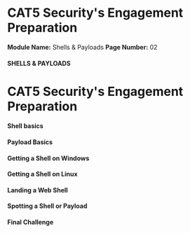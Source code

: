 <!--
 // Platform: Academy
// URL: https://academy.hackthebox.com/module/115/section/1181
// Platform Version: V1
// Module ID: 115
// Module Name: Shells & Payloads
// Module Difficulty: Medium
// Section ID: 1181
// Section Title: CAT5 Security's Engagement Preparation
// Page Title: Shells & Payloads
// Page Number: 02
-->

# CAT5 Security's Engagement Preparation

**Module Name:** Shells & Payloads **Page Number:** 02

#### SHELLS & PAYLOADS

# CAT5 Security's Engagement Preparation

#### Shell basics

#### Payload Basics

#### Getting a Shell on Windows

#### Getting a Shell on Linux

#### Landing a Web Shell

#### Spotting a Shell or Payload

#### Final Challenge

####